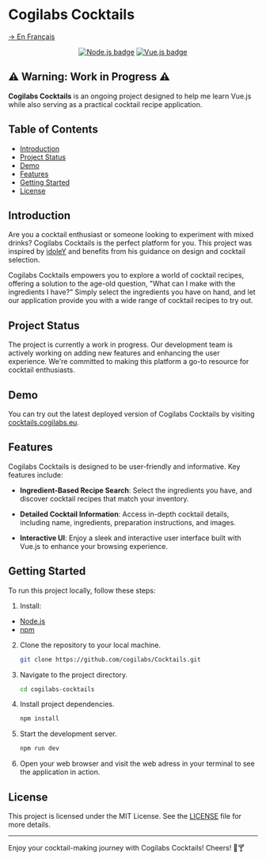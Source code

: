 # Cogilabs Cocktails

[→ En Français](/localizedReadme/README-fr.md)

<p align="center">
    <a href="https://nodejs.org/" target="_blank"><img alt="Node.js badge" title="Using Node.js!" src="https://img.shields.io/badge/node.js-233056?style=for-the-badge&logo=node.js&logoColor=white"/></a>
    <a href="https://vuejs.org/" target="_blank"><img alt="Vue.js badge" title="Using Vue.js!" src="https://img.shields.io/badge/vue.js-%234FC08D.svg?&style=for-the-badge&logo=vue.js&logoColor=white" /></a>
</p>

## ⚠️ Warning: Work in Progress ⚠️

**Cogilabs Cocktails** is an ongoing project designed to help me learn Vue.js while also serving as a practical cocktail recipe application.

## Table of Contents

- [Introduction](#introduction)
- [Project Status](#project-status)
- [Demo](#demo)
- [Features](#features)
- [Getting Started](#getting-started)
- [License](#license)

## Introduction

Are you a cocktail enthusiast or someone looking to experiment with mixed drinks? Cogilabs Cocktails is the perfect platform for you. This project was inspired by [idoleY](https://github.com/idoleY) and benefits from his guidance on design and cocktail selection.

Cogilabs Cocktails empowers you to explore a world of cocktail recipes, offering a solution to the age-old question, "What can I make with the ingredients I have?" Simply select the ingredients you have on hand, and let our application provide you with a wide range of cocktail recipes to try out.

## Project Status

The project is currently a work in progress. Our development team is actively working on adding new features and enhancing the user experience. We're committed to making this platform a go-to resource for cocktail enthusiasts.

## Demo

You can try out the latest deployed version of Cogilabs Cocktails by visiting [cocktails.cogilabs.eu](https://cocktails.cogilabs.eu).

## Features

Cogilabs Cocktails is designed to be user-friendly and informative. Key features include:

- **Ingredient-Based Recipe Search**: Select the ingredients you have, and discover cocktail recipes that match your inventory.

- **Detailed Cocktail Information**: Access in-depth cocktail details, including name, ingredients, preparation instructions, and images.

- **Interactive UI**: Enjoy a sleek and interactive user interface built with Vue.js to enhance your browsing experience.

## Getting Started

To run this project locally, follow these steps:

1. Install:
- [Node.js](https://nodejs.org/)
- [npm](https://www.npmjs.com/)

2. Clone the repository to your local machine.

   ```bash
   git clone https://github.com/cogilabs/Cocktails.git
   ```

3. Navigate to the project directory.

   ```bash
   cd cogilabs-cocktails
   ```

4. Install project dependencies.

   ```bash
   npm install
   ```

5. Start the development server.

   ```bash
   npm run dev
   ```

6. Open your web browser and visit the web adress in your terminal to see the application in action.

## License

This project is licensed under the MIT License. See the [LICENSE](/LICENSE) file for more details.

---

Enjoy your cocktail-making journey with Cogilabs Cocktails! Cheers! 🍹🍸
